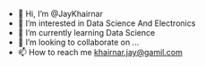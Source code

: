 - 👋 Hi, I’m @JayKhairnar
- 👀 I’m interested in Data Science And Electronics
- 🌱 I’m currently learning Data Science
- 💞️ I’m looking to collaborate on ...
- 📫 How to reach me khairnar.jay@gamil.com

<!---
JayKhairnar/JayKhairnar is a ✨ special ✨ repository because its `README.md` (this file) appears on your GitHub profile.
You can click the Preview link to take a look at your changes.
--->
